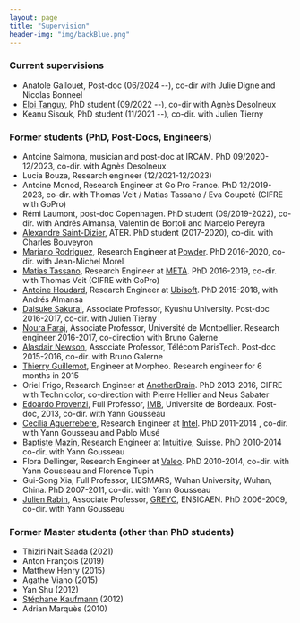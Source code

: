 ```yaml
---
layout: page
title: "Supervision"
header-img: "img/backBlue.png"
---
```


### Current supervisions

* Anatole Gallouet, Post-doc (06/2024 --), co-dir with Julie Digne and Nicolas Bonneel 
* [Eloi Tanguy](https://eloitanguy.github.io/), PhD student (09/2022 --), co-dir with Agnès Desolneux
* Keanu Sisouk, PhD student (11/2021 --), co-dir. with Julien Tierny


### Former students (PhD, Post-Docs, Engineers)

* Antoine Salmona, musician and post-doc at IRCAM. PhD 09/2020-12/2023, co-dir. with Agnès  Desolneux
* Lucia Bouza, Research engineer (12/2021-12/2023)
* Antoine Monod, Research Engineer at Go Pro France. PhD 12/2019-2023,
  co-dir. with Thomas Veit / Matias Tassano / Eva Coupeté (CIFRE with GoPro)
* Rémi Laumont, post-doc Copenhagen. PhD student (09/2019-2022),
  co-dir. with Andrés Almansa, Valentin de Bortoli and Marcelo Pereyra
* [Alexandre Saint-Dizier](http://www.math-info.univ-paris5.fr/~adizier/), ATER. PhD student (2017-2020), co-dir. with Charles Bouveyron
* [Mariano Rodriguez](https://rdguez-mariano.github.io/), Research Engineer at [Powder](https://powder.gg/pc). PhD  2016-2020, co-dir. with Jean-Michel Morel
* [Matias Tassano](https://m-tassano.github.io/index.html), Research Engineer at [META](https://about.facebook.com/meta/). PhD 2016-2019, co-dir. with Thomas Veit (CIFRE with GoPro)
* [Antoine Houdard](https://houdard.wp.imt.fr/), Research Engineer at [Ubisoft](https://www.ubisoft.com/fr-fr/). PhD 2015-2018, with Andrés Almansa
* [Daisuke Sakurai](https://www.lip6.fr/actualite/personnes-fiche.php?ident=D1708), Associate Professor, Kyushu University. Post-doc 2016-2017, co-dir. with Julien Tierny
* [Noura Faraj](https://www.lirmm.fr/~nfaraj/),  Associate Professor, Université de Montpellier. Research engineer 2016-2017, co-direction with Bruno Galerne
* [Alasdair Newson](https://sites.google.com/site/alasdairnewson/), Associate Professor, Télécom ParisTech. Post-doc 2015-2016, co-dir. with Bruno Galerne
* [Thierry Guillemot](https://nl.linkedin.com/in/tguillemot),
  Engineer at Morpheo. Research engineer for 6 months in 2015
* Oriel Frigo,  Research Engineer at [AnotherBrain](https://anotherbrain.ai/#home). PhD 2013-2016, CIFRE with Technicolor, co-direction with Pierre Hellier and Neus Sabater
* [Edoardo Provenzi](https://www.math.u-bordeaux.fr/~eprovenzi/), Full Professor, [IMB](https://www.math.u-bordeaux.fr/imb/spip.php), Université de Bordeaux. Post-doc, 2013, co-dir. with Yann Gousseau
* [Cecilia Aguerrebere](http://aguerreb.github.io),  Research Engineer at [Intel](https://www.intel.com). PhD 2011-2014 , co-dir. with Yann Gousseau and Pablo Musé
* [Baptiste Mazin](https://mazin.wp.imt.fr), Research Engineer at [Intuitive](https://www.intuitive.com/en-us), Suisse. PhD 2010-2014 co-dir. with Yann Gousseau
* Flora Dellinger, Research Engineer at [Valeo](https://www.valeo.com/fr/). PhD 2010-2014, co-dir. with Yann Gousseau and Florence Tupin
* Gui-Song Xia, Full Professor, LIESMARS, Wuhan University, Wuhan, China. PhD 2007-2011, co-dir. with Yann Gousseau
* [Julien Rabin](https://sites.google.com/site/rabinjulien/), Associate Professor, [GREYC](https://www.greyc.fr/en/home/), ENSICAEN. PhD 2006-2009, co-dir. with Yann Gousseau

### Former Master students (other than PhD students)

* Thiziri Nait Saada (2021)
* Anton François (2019)
* Matthew Henry (2015)
* Agathe Viano (2015)
* Yan Shu (2012)
* [Stéphane Kaufmann](https://fr.linkedin.com/in/stéphane-kaufmann-5838a654) (2012)
* Adrian Marquès (2010)
